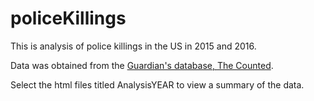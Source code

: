 # policeKillings

This is analysis of police killings in the US in 2015 and 2016.

Data was obtained from the [Guardian's database, The Counted](http://www.theguardian.com/thecounted).

Select the html files titled AnalysisYEAR to view a summary of the data.
